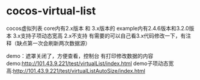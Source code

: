 # cocos-virtual-list

cocos虚拟列表 
core内有2.x版本 和 3.x版本的
example内有2.4.6版本和3.2.0版本
3.x支持子项动态宽高 2.x不支持 有需要的可以自己看3.x代码修改一下，有注释（缺点第一次会刷新两次数据源）

demo：遮罩关闭了，方便查看，控制台 有打印修改数据的内容
demo:http://101.43.9.221/test/virtualList/index.html
demo子项动态宽高:http://101.43.9.221/test/virtualListAutoSize/index.html

